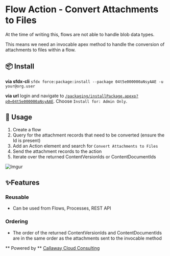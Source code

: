 # Flow Action - Convert Attachments to Files

At the time of writing this, flows are not able to handle blob data types.

This means we need an invocable apex method to handle the conversion of attachments to files within a flow.

## 📦 Install

**via sfdx-cli**
`sfdx force:package:install --package 04t5e000000aNsyAAE -u your@org.user`

**via url**
login and navigate to [`/packaging/installPackage.apexp?p0=04t5e000000aNsyAAE`](https://login.salesforce.com/packaging/installPackage.apexp?p0=04t5e000000aNsyAAE). Choose `Install for: Admin Only`.

## 🔨 Usage

1. Create a flow
2. Query for the attachment records that need to be converted (ensure the Id is present)
3. Add an Action element and search for ``Convert Attachments to Files``
4. Send the attachment records to the action
5. Iterate over the returned ContentVersionIds or ContentDocumentIds

![Imgur](https://i.imgur.com/fSUXBzL.png)

## ✨Features

### Reusable

- Can be used from Flows, Processes, REST API

### Ordering

- The order of the returned ContentVersionIds and ContentDocumentIds are in the same order as the attachments sent to the invocable method

** Powered by ** [Callaway Cloud Consulting](https://www.callawaycloud.com/)
